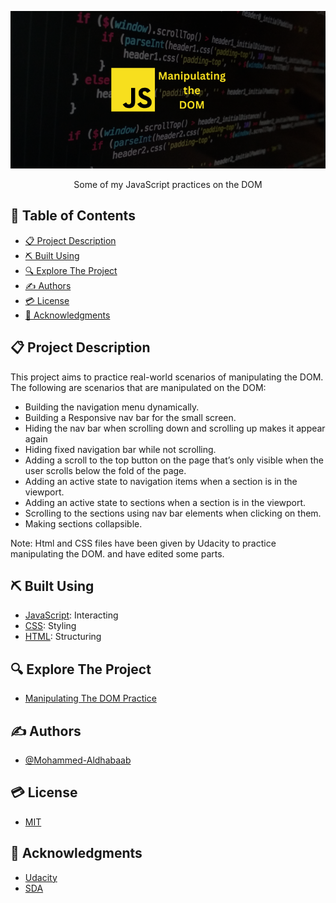 <p align="center">
  <img src="assets/banner/banner.png" alt="project logo" />
</p>


<p align="center">
   Some of my JavaScript practices on the DOM
</p>


## 📂 Table of Contents
- [📋 Project Description](#-project-description)
- [⛏️ Built Using](#️-built-using)
- [🔍 Explore The Project](#-explore-the-project)
- [✍ Authors](#-authors)
- [💳 License](#-license)
- [🏅 Acknowledgments](#-acknowledgments)

## 📋 Project Description
This project aims to practice real-world scenarios of manipulating the DOM. The following are scenarios that are manipulated on the DOM:
- Building the navigation menu dynamically.
- Building a Responsive nav bar for the small screen.
- Hiding the nav bar when scrolling down and scrolling up makes it appear again
- Hiding fixed navigation bar while not scrolling.
- Adding a scroll to the top button on the page that’s only visible when the user scrolls below the fold of the page.
- Adding an active state to navigation items when a section is in the viewport.
- Adding an active state to sections when a section is in the viewport.
- Scrolling to the sections using nav bar elements when clicking on them.
- Making sections collapsible.

Note:
Html and CSS files have been given by Udacity to practice manipulating the DOM. and have edited some parts.

## ⛏️ Built Using
- [JavaScript](https://developer.mozilla.org/en-US/docs/Web/JavaScript): Interacting
- [CSS](https://developer.mozilla.org/en-US/docs/Web/CSS): Styling
- [HTML](https://developer.mozilla.org/en-US/docs/Web/HTML): Structuring


## 🔍 Explore The Project
- [Manipulating The DOM Practice](https://mohammed-dhabaab.github.io/manipulating-the-dom-practice/)

## ✍ Authors
- [@Mohammed-Aldhabaab](github.com/Mohammed-Aldhabaab)


## 💳 License
- [MIT](https://choosealicense.com/licenses/mit/)


## 🏅 Acknowledgments
- [Udacity](udacity.com)
- [SDA](https://sda.edu.sa/)
